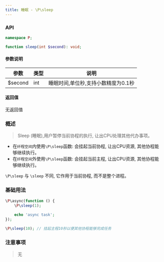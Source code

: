 ```yaml
---
title: 睡眠 - \P\sleep
---
```


### API

```php
namespace P;

function sleep(int $second): void;
```

#### 参数说明

| 参数      | 类型  | 说明                   |
|---------|-----|----------------------|
| $second | int | 睡眠时间,单位秒,支持小数精度为0.1秒 |

#### 返回值

无返回值

### 概述

> Sleep (睡眠),用户暂停当前协程的执行, 让出CPU处理其他代办事项。

- 在`纤程空间`内使用`\P\sleep`函数: 会挂起当前协程, 让出CPU资源, 其他协程能够继续执行。
- 在`纤程空间`外使用`\P\sleep`函数: 会挂起当前主程, 让出CPU资源, 其他协程能够继续执行。

`\P\sleep` 与 `\sleep` 不同, 它作用于当前协程, 而不是整个进程。

### 基础用法

```php
\P\async(function () {
    \P\sleep(1);
    
    echo 'async task';
});

\P\sleep(10); // 挂起主程10秒以便其他协程能够完成任务
```

### 注意事项

> 无

